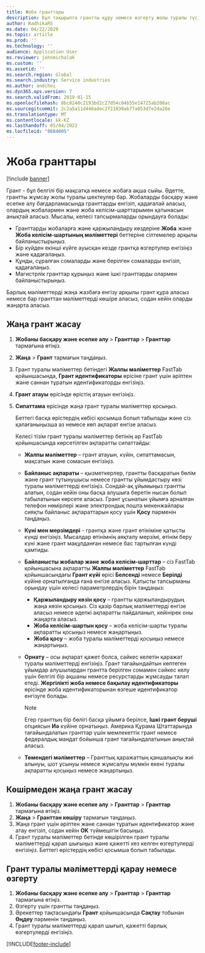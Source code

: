 ```yaml
---
title: Жоба гранттары
description: Бұл тақырыпта грантты құру немесе өзгерту жолы туралы түсіндіріледі.
author: RadhikaRS
ms.date: 04/22/2020
ms.topic: article
ms.prod: ''
ms.technology: ''
audience: Application User
ms.reviewer: johnmichalak
ms.custom: ''
ms.assetid: ''
ms.search.region: Global
ms.search.industry: Service industries
ms.author: andchoi
ms.dyn365.ops.version: 7
ms.search.validFrom: 2019-01-15
ms.openlocfilehash: 8bc8240c2193bd2c27d54c04b55e14725ab208ac
ms.sourcegitcommit: 2c2a5a11d446adec2f21030ab77a053d7e2da28e
ms.translationtype: MT
ms.contentlocale: kk-KZ
ms.lasthandoff: 05/04/2022
ms.locfileid: "8684005"
---
```

# <a name="project-grants"></a>Жоба гранттары

[!include [banner](../includes/banner.md)]

Грант - бұл белгілі бір мақсатқа немесе жобаға ақша сыйы. Әдетте, грантты жұмсау жолы туралы шектеулер бар. Жобаларды басқару және есепке алу бағдарламасында гранттарды енгізіп, қадағалай аласыз, олардың жобалармен және жоба келісім-шарттарымен қатынасын анықтай аласыз. Мысалы, келесі тапсырмаларды орындауға болады:

- Гранттарды жобаларға және қаржыландыру көздеріне **Жоба** және **Жоба келісім-шартының мәліметтері** беттеріне сілтемелер арқылы байланыстырыңыз.
- Бір күйден екінші күйге ауысқан кезде грантқа өзгертулер енгізіңіз және қадағалаңыз.
- Құнды, сұралған сомаларды және берілген сомаларды енгізіп, қадағалаңыз.
- Магистрлік гранттар құрыңыз және ішкі гранттарды олармен байланыстырыңыз.

Барлық мәліметтерді жаңа жазбаға енгізу арқылы грант құра аласыз немесе бар гранттан мәліметтерді көшіре аласыз, содан кейін оларды жаңарта аласыз.

## <a name="create-a-new-grant"></a>Жаңа грант жасау

1. **Жобаны басқару және есепке алу** \> **Гранттар** \> **Гранттар** тармағына өтіңіз.
2. **Жаңа** \> **Грант** тармағын таңдаңыз.
3. Грант туралы мәліметтер бетіндегі **Жалпы мәліметтер** FastTab қойыншасында, **Грант идентификаторы** өрісіне грант үшін әріптен және саннан тұратын идентификаторды енгізіңіз.
4. **Грант атауы** өрісінде өрістің атауын енгізіңіз.
5. **Сипаттама** өрісінде жаңа грант туралы мәліметтер қосыңыз.

    Беттегі басқа өрістердің көбісі қосымша болып табылады және сіз қалағаныңызша аз немесе көп ақпарат енгізе аласыз.

    Келесі тізім грант туралы мәліметтер бетінің әр FastTab қойыншасында көрсетілген ақпаратты сипаттайды:

    - **Жалпы мәліметтер** – грант атауын, күйін, сипаттамасын, мақсатын және сомасын енгізіңіз.
    - **Байланыс ақпараты** – қызметкерлер, грантты басқаратын бөлім және грант тұтынушысы немесе грантты ұйымдастыру көзі туралы мәліметтерді енгізіңіз. Сондай-ақ ұйымыңыз грантты алатын, содан кейін оны басқа алушыға беретін нысан болып табылатынын көрсете аласыз. Грант ұсынатын ұйымға арналған телефон нөмірлері және электрондық пошта мекенжайлары сияқты байланыс ақпараттарын қосу үшін **Қосу** пәрменін таңдаңыз.
    - **Күні мен мерзімдері** - грантқа және грант өтініміне қатысты күнді енгізіңіз. Мысалдар өтінімнің аяқталу мерзімі, өтінім беру күні және грант мақұлданған немесе бас тартылған күнді қамтиды.
    - **Байланысты жобалар және жоба келісім-шарттар** – сіз FastTab қойыншасына ақпаратты **Жалпы мәліметтер** FastTab қойыншасындағы **Грант күйі** өрісі **Белсенді** немесе **Берілді** күйіне орнатылғанда ғана енгізе аласыз. Қатысты тапсырманы орындау үшін келесі параметрлердің бірін таңдаңыз:

        - **Қаржыландыру көзін қосу** – грантты қаржыландырудың жаңа көзін қосыңыз. Сіз қазір барлық мәліметтерді енгізе аласыз немесе әдепкі ақпаратты пайдаланып, кейінірек оны жаңарта аласыз.
        - **Жоба келісім-шартын қосу** – жоба келісім-шарты туралы ақпаратты қосыңыз немесе жаңартыңыз.
        - **Жоба қосу** – жоба туралы мәліметтерді қосыңыз немесе жаңартыңыз.

    - **Орнату** – осы ақпарат қажет болса, сәйкес келетін қаражат туралы мәліметтерді енгізіңіз. Грант тағайындайтын көптеген ұйымдар алушылардан грантта берілген сомамен сәйкес келу үшін белгілі бір ақшаны немесе ресурстарды жұмсауды талап етеді. **Жергілікті жоба немесе бақылау идентификаторы** өрісінде жоба идентификаторынан өзгеше идентификатор енгізуге болады.

        > [!NOTE]
        > Егер гранттың бір бөлігі басқа ұйымға берілсе, **Ішкі грант беруші** опциясын **Иә** күйіне орнатыңыз. Америка Құрама Штаттарында тағайындалатын гранттар үшін мемлекеттік грант немесе федералдық мандат бойынша грант тағайындалатынын анықтай аласыз.

    - **Төмендегі мәліметтер** – Гранттық қаражаттың қаншалықты жиі алынуы, шот ұсынуы немесе жұмсалуы мүмкін екені туралы ақпаратты қосыңыз немесе жаңартыңыз.

## <a name="create-a-new-grant-from-a-copy"></a>Көшірмеден жаңа грант жасау

1. **Жобаны басқару және есепке алу** \> **Гранттар** \> **Гранттар** тармағына өтіңіз.
2. **Жаңа** \> **Гранттан көшіру** тармағын таңдаңыз.
3. Жаңа грант үшін әріптен және саннан тұратын идентификатор және атау енгізіп, содан кейін **OK** түймешігін басыңыз.
4. Грант туралы мәліметтер бетінде көшірілген грант туралы мәліметтерді қарап шығыңыз және қажетті кез келген өзгертулерді енгізіңіз. Беттегі өрістердің көбісі қосымша болып табылады.

## <a name="view-or-modify-grant-details"></a>Грант туралы мәліметтерді қарау немесе өзгерту

1. **Жобаны басқару және есепке алу** \> **Гранттар** \> **Гранттар** тармағына өтіңіз.
2. Өзгерту үшін грантты таңдаңыз.
3. Әрекеттер тақтасындағы **Грант** қойыншасында **Сақтау** тобынан **Өңдеу** пәрменін таңдаңыз.
4. Грант туралы мәліметтерді қарап шығып, қажетті барлық өзгертулерді енгізіңіз.


[!INCLUDE[footer-include](../includes/footer-banner.md)]